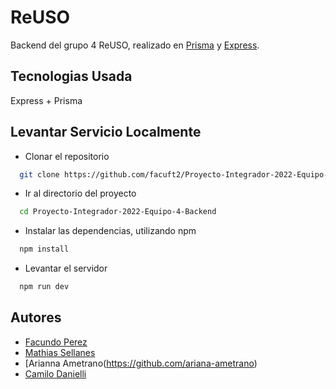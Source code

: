 # ReUSO

Backend del grupo 4 ReUSO, realizado en [Prisma](https://www.prisma.io/) y [Express](https://expressjs.com/es/).

## Tecnologias Usada

Express + Prisma


## Levantar Servicio Localmente

- Clonar el repositorio

```bash
  git clone https://github.com/facuft2/Proyecto-Integrador-2022-Equipo-4-Backend
```

- Ir al directorio del proyecto

```bash
  cd Proyecto-Integrador-2022-Equipo-4-Backend
```

- Instalar las dependencias, utilizando npm

```bash
  npm install
```

- Levantar el servidor

```bash
  npm run dev
```

## Autores

- [Facundo Perez](https://www.github.com/facuft2)
- [Mathias Sellanes](https://github.com/mathiassellanes)
- [Arianna Ametrano(https://github.com/ariana-ametrano)
- [Camilo Danielli](...)
